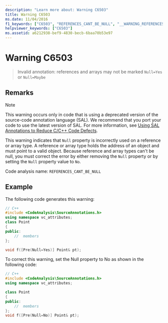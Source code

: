 ```yaml
---
description: "Learn more about: Warning C6503"
title: Warning C6503
ms.date: 11/04/2016
f1_keywords: ["C6503", "REFERENCES_CANT_BE_NULL", "__WARNING_REFERENCES_CANT_BE_NULL"]
helpviewer_keywords: ["C6503"]
ms.assetid: a6212938-bef9-4830-becb-6baa70b53e97
---
```

# Warning C6503

> Invalid annotation: references and arrays may not be marked `Null=Yes` or `Null=Maybe`

## Remarks

> [!NOTE]
> This warning occurs only in code that is using a deprecated version of the source-code annotation language (SAL). We recommend that you port your code to use the latest version of SAL. For more information, see [Using SAL Annotations to Reduce C/C++ Code Defects](../code-quality/using-sal-annotations-to-reduce-c-cpp-code-defects.md).

This warning indicates that `Null` property is incorrectly used on a reference or array type. A reference or array type holds the address of an object and must point to a valid object. Because reference and array types can't be null, you must correct the error by either removing the `Null` property or by setting the `Null` property value to `No`.

Code analysis name: `REFERENCES_CANT_BE_NULL`

## Example

The following code generates this warning:

```cpp
// C++
#include <CodeAnalysis\SourceAnnotations.h>
using namespace vc_attributes;
class Point
{
public:
    //  members
};

void f([Pre(Null=Yes)] Point& pt);
```

To correct this warning, set the Null property to No as shown in the following code:

```cpp
// C++
#include <CodeAnalysis\SourceAnnotations.h>
using namespace vc_attributes;

class Point
{
public:
    //  members
};
void f([Pre(Null=No)] Point& pt);
```
